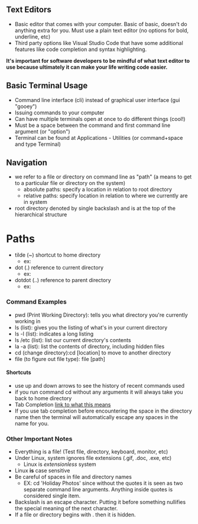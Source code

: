 ## Text Editors

- Basic editor that comes with your computer. Basic of basic, doesn't do anything extra for you. Must use a plain text editor (no options for bold, underline, etc)
- Third party options like Visual Studio Code that have some additional features like code completion and syntax highlighting. 

**It's important for software developers to be mindful of what text editor to use because ultimately it can make your life writing code easier.**

## Basic Terminal Usage

- Command line interface (cli) instead of graphical user interface (gui "gooey")
- Issuing commands to your computer
- Can have multiple terminals open at once to do different things (cool!)
- Must be a space between the command and first command line argument (or "option")
- Terminal can be found at Applications - Utilities (or command+space and type Terminal)

## Navigation 

- we refer to a file or directory on command line as "path" (a means to get to a particular file or directory on the system) 
  - absolute paths: specify a location in relation to root directory
  - relative paths: specify location in relation to where we currently are in system
- root directory denoted by single backslash and is at the top of the hierarchical structure

# Paths

- tilde (~) shortcut to home directory
  - ex: 
- dot (.) reference to current directory
  - ex: 
- dotdot (..) reference to parent directory 
  - ex: 

### Command Examples

 - pwd (Print Working Directory): tells you what directory you're currently working in
 - ls (list): gives you the listing of what's in your current directory
 - ls -l (list): indicates a long listing
 - ls /etc (list): list our current directory's contents
 - la -a (list): list the contents of directory, including hidden files 
 - cd (change directory):cd [location] to move to another directory
 - file (to figure out file type): file [path]
 
 
 #### Shortcuts
 
 - use up and down arrows to see the history of recent commands used 
 - if you run command cd without any arguments it will always take you back to home directory
 - Tab Completion [link to what this means](https://ryanstutorials.net/linuxtutorial/navigation.php)
 - If you use tab completion before encountering the space in the directory name then the terminal will automatically escape any spaces in the name for you.
 
 ### Other Important Notes
 
 - Everything is a file! (Test file, directory, keyboard, monitor, etc)
 - Under Linux, system ignores file extensions (.gif, .doc, .exe, etc)
   - Linux is *extensionless* system
 - Linux **is** case sensitive
 - Be careful of spaces in file and directory names
   - EX: cd 'Holiday Photos' since without the quotes it is seen as two separate command line arguments. Anything inside quotes is considered single item. 
 - Backslash is an escape character. Putting it before something nullifies the special meaning of the next character. 
 - If a file or directory begins with . then it is hidden. 
 


